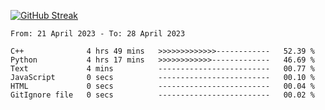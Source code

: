 [![GitHub Streak](https://streak-stats.demolab.com?user=renren-017&theme=sea&hide_border=true&background=DD272700)](https://git.io/streak-stats)

<!--START_SECTION:waka-->

```text
From: 21 April 2023 - To: 28 April 2023

C++              4 hrs 49 mins   >>>>>>>>>>>>>------------   52.39 %
Python           4 hrs 17 mins   >>>>>>>>>>>>-------------   46.69 %
Text             4 mins          -------------------------   00.77 %
JavaScript       0 secs          -------------------------   00.10 %
HTML             0 secs          -------------------------   00.04 %
GitIgnore file   0 secs          -------------------------   00.02 %
```

<!--END_SECTION:waka-->
